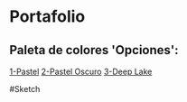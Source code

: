 # Portafolio

## Paleta de colores 'Opciones':
[1-Pastel](img/pastel.png)
[2-Pastel Oscuro](img/pastelOscuro.jpg)
[3-Deep Lake](img/deepLake.jpg)

#Sketch
